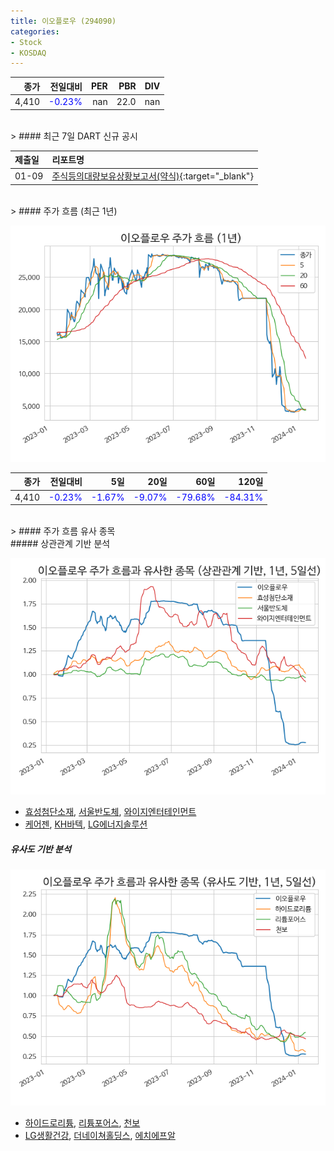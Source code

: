 ```yaml
---
title: 이오플로우 (294090)
categories:
- Stock
- KOSDAQ
---
```


|종가|전일대비|PER|PBR|DIV|
|---:|-------:|--:|--:|--:|
|4,410|<span style="color: blue">-0.23%</span>|nan|22.0|nan|

<!-- more -->

<br>
> #### 최근 7일 DART 신규 공시


|제출일|리포트명|
|:-----|:-------|
|01-09|[주식등의대량보유상황보고서(약식)](https://dart.fss.or.kr/dsaf001/main.do?rcpNo=20240109000094){:target="_blank"}|

<br>
> #### 주가 흐름 (최근 1년)

![294090](/assets/images/stock/294090.png)

|종가|전일대비|5일|20일|60일|120일|
|---:|-------:|--:|---:|---:|----:|
|4,410|<span style="color: blue">-0.23%</span>|<span style="color: blue">-1.67%</span>|<span style="color: blue">-9.07%</span>|<span style="color: blue">-79.68%</span>|<span style="color: blue">-84.31%</span>|

<br>
> #### 주가 흐름 유사 종목
<br>
##### 상관관계 기반 분석

![294090](/assets/images/stock/294090_corr.png)
- [효성첨단소재](/298050/), [서울반도체](/046890/), [와이지엔터테인먼트](/122870/)
- [케어젠](/214370/), [KH바텍](/060720/), [LG에너지솔루션](/373220/)

##### 유사도 기반 분석

![294090](/assets/images/stock/294090_sim.png)
- [하이드로리튬](/101670/), [리튬포어스](/073570/), [천보](/278280/)
- [LG생활건강](/051900/), [더네이쳐홀딩스](/298540/), [에치에프알](/230240/)